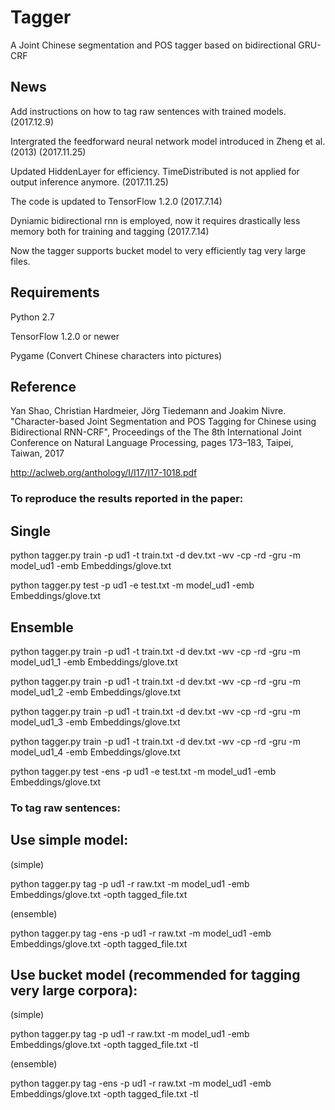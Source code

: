 # Tagger

A Joint Chinese segmentation and POS tagger based on bidirectional GRU-CRF

## News

Add instructions on how to tag raw sentences with trained models. (2017.12.9)

Intergrated the feedforward neural network model introduced in Zheng et al. (2013) (2017.11.25)

Updated HiddenLayer for efficiency. TimeDistributed is not applied for output inference anymore. (2017.11.25)

The code is updated to TensorFlow 1.2.0 (2017.7.14)

Dyniamic bidirectional rnn is employed, now it requires drastically less memory both for training and tagging (2017.7.14)

Now the tagger supports bucket model to very efficiently tag very large files. 

## Requirements

Python 2.7

TensorFlow 1.2.0 or newer

Pygame (Convert Chinese characters into pictures)

## Reference

Yan Shao, Christian Hardmeier, Jörg Tiedemann and Joakim Nivre. "Character-based Joint Segmentation and POS Tagging for Chinese using Bidirectional RNN-CRF", Proceedings of the The 8th International Joint Conference on Natural Language Processing, pages 173–183, Taipei, Taiwan, 2017

http://aclweb.org/anthology/I/I17/I17-1018.pdf

### To reproduce the results reported in the paper:

## Single

python tagger.py train -p ud1 -t train.txt -d dev.txt -wv -cp -rd -gru -m model_ud1 -emb Embeddings/glove.txt

python tagger.py test -p ud1 -e test.txt -m model_ud1 -emb Embeddings/glove.txt

## Ensemble

python tagger.py train -p ud1 -t train.txt -d dev.txt -wv -cp -rd -gru -m model_ud1_1 -emb Embeddings/glove.txt

python tagger.py train -p ud1 -t train.txt -d dev.txt -wv -cp -rd -gru -m model_ud1_2 -emb Embeddings/glove.txt

python tagger.py train -p ud1 -t train.txt -d dev.txt -wv -cp -rd -gru -m model_ud1_3 -emb Embeddings/glove.txt

python tagger.py train -p ud1 -t train.txt -d dev.txt -wv -cp -rd -gru -m model_ud1_4 -emb Embeddings/glove.txt

python tagger.py test -ens -p ud1 -e test.txt -m model_ud1 -emb Embeddings/glove.txt

### To tag raw sentences:

## Use simple model:

(simple)

python tagger.py tag -p ud1 -r raw.txt -m model_ud1 -emb Embeddings/glove.txt  -opth tagged_file.txt 

(ensemble)

python tagger.py tag -ens -p ud1 -r raw.txt -m model_ud1 -emb Embeddings/glove.txt  -opth tagged_file.txt 

## Use bucket model (recommended for tagging very large corpora):

(simple)

python tagger.py tag -p ud1 -r raw.txt -m model_ud1 -emb Embeddings/glove.txt  -opth tagged_file.txt -tl

(ensemble)

python tagger.py tag -ens -p ud1 -r raw.txt -m model_ud1 -emb Embeddings/glove.txt  -opth tagged_file.txt -tl


